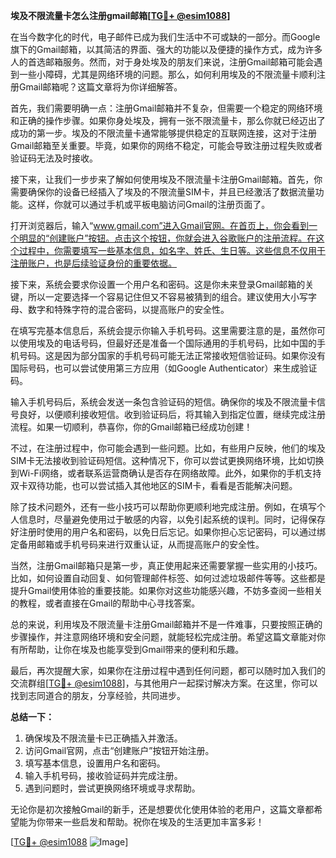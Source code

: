 **埃及不限流量卡怎么注册gmail邮箱[[TG💪+ @esim1088](https://t.me/s/esim1088)]**

在当今数字化的时代，电子邮件已成为我们生活中不可或缺的一部分。而Google旗下的Gmail邮箱，以其简洁的界面、强大的功能以及便捷的操作方式，成为许多人的首选邮箱服务。然而，对于身处埃及的朋友们来说，注册Gmail邮箱可能会遇到一些小障碍，尤其是网络环境的问题。那么，如何利用埃及的不限流量卡顺利注册Gmail邮箱呢？这篇文章将为你详细解答。

首先，我们需要明确一点：注册Gmail邮箱并不复杂，但需要一个稳定的网络环境和正确的操作步骤。如果你身处埃及，拥有一张不限流量卡，那么你就已经迈出了成功的第一步。埃及的不限流量卡通常能够提供稳定的互联网连接，这对于注册Gmail邮箱至关重要。毕竟，如果你的网络不稳定，可能会导致注册过程失败或者验证码无法及时接收。

接下来，让我们一步步来了解如何使用埃及不限流量卡注册Gmail邮箱。首先，你需要确保你的设备已经插入了埃及的不限流量SIM卡，并且已经激活了数据流量功能。这样，你就可以通过手机或平板电脑访问Gmail的注册页面了。

打开浏览器后，输入“www.gmail.com”进入Gmail官网。在首页上，你会看到一个明显的“创建账户”按钮。点击这个按钮，你就会进入谷歌账户的注册流程。在这个过程中，你需要填写一些基本信息，如名字、姓氏、生日等。这些信息不仅用于注册账户，也是后续验证身份的重要依据。

接下来，系统会要求你设置一个用户名和密码。这是你未来登录Gmail邮箱的关键，所以一定要选择一个容易记住但又不容易被猜到的组合。建议使用大小写字母、数字和特殊字符的混合密码，以提高账户的安全性。

在填写完基本信息后，系统会提示你输入手机号码。这里需要注意的是，虽然你可以使用埃及的电话号码，但最好还是准备一个国际通用的手机号码，比如中国的手机号码。这是因为部分国家的手机号码可能无法正常接收短信验证码。如果你没有国际号码，也可以尝试使用第三方应用（如Google Authenticator）来生成验证码。

输入手机号码后，系统会发送一条包含验证码的短信。确保你的埃及不限流量卡信号良好，以便顺利接收短信。收到验证码后，将其输入到指定位置，继续完成注册流程。如果一切顺利，恭喜你，你的Gmail邮箱已经成功创建！

不过，在注册过程中，你可能会遇到一些问题。比如，有些用户反映，他们的埃及SIM卡无法接收到验证码短信。这种情况下，你可以尝试更换网络环境，比如切换到Wi-Fi网络，或者联系运营商确认是否存在网络故障。此外，如果你的手机支持双卡双待功能，也可以尝试插入其他地区的SIM卡，看看是否能解决问题。

除了技术问题外，还有一些小技巧可以帮助你更顺利地完成注册。例如，在填写个人信息时，尽量避免使用过于敏感的内容，以免引起系统的误判。同时，记得保存好注册时使用的用户名和密码，以免日后忘记。如果你担心忘记密码，可以通过绑定备用邮箱或手机号码来进行双重认证，从而提高账户的安全性。

当然，注册Gmail邮箱只是第一步，真正使用起来还需要掌握一些实用的小技巧。比如，如何设置自动回复、如何管理邮件标签、如何过滤垃圾邮件等等。这些都是提升Gmail使用体验的重要技能。如果你对这些功能感兴趣，不妨多查阅一些相关的教程，或者直接在Gmail的帮助中心寻找答案。

总的来说，利用埃及不限流量卡注册Gmail邮箱并不是一件难事，只要按照正确的步骤操作，并注意网络环境和安全问题，就能轻松完成注册。希望这篇文章能对你有所帮助，让你在埃及也能享受到Gmail带来的便利和乐趣。

最后，再次提醒大家，如果你在注册过程中遇到任何问题，都可以随时加入我们的交流群组[[TG💪+ @esim1088](https://t.me/s/esim1088)]，与其他用户一起探讨解决方案。在这里，你可以找到志同道合的朋友，分享经验，共同进步。

**总结一下：**  
1. 确保埃及不限流量卡已正确插入并激活。  
2. 访问Gmail官网，点击“创建账户”按钮开始注册。  
3. 填写基本信息，设置用户名和密码。  
4. 输入手机号码，接收验证码并完成注册。  
5. 遇到问题时，尝试更换网络环境或寻求帮助。  

无论你是初次接触Gmail的新手，还是想要优化使用体验的老用户，这篇文章都希望能为你带来一些启发和帮助。祝你在埃及的生活更加丰富多彩！ 

[[TG💪+ @esim1088](https://t.me/s/esim1088) ![Image](https://i.postimg.cc/4NQfJmqS/Snipaste-2025-05-13-00-14-12.png)]